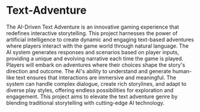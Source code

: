 # Text-Adventure

The AI-Driven Text Adventure is an innovative gaming experience that redefines 
interactive storytelling. This project harnesses the power of artificial intelligence to create 
dynamic and engaging text-based adventures where players interact with the game world 
through natural language. The AI system generates responses and scenarios based on 
player inputs, providing a unique and evolving narrative each time the game is played. 
Players will embark on adventures where their choices shape the story's direction and 
outcome. The AI's ability to understand and generate human-like text ensures that 
interactions are immersive and meaningful. The system can handle complex dialogue, 
create rich storylines, and adapt to diverse play styles, offering endless possibilities for 
exploration and engagement. This project aims to elevate the text adventure genre by 
blending traditional storytelling with cutting-edge AI technology.



